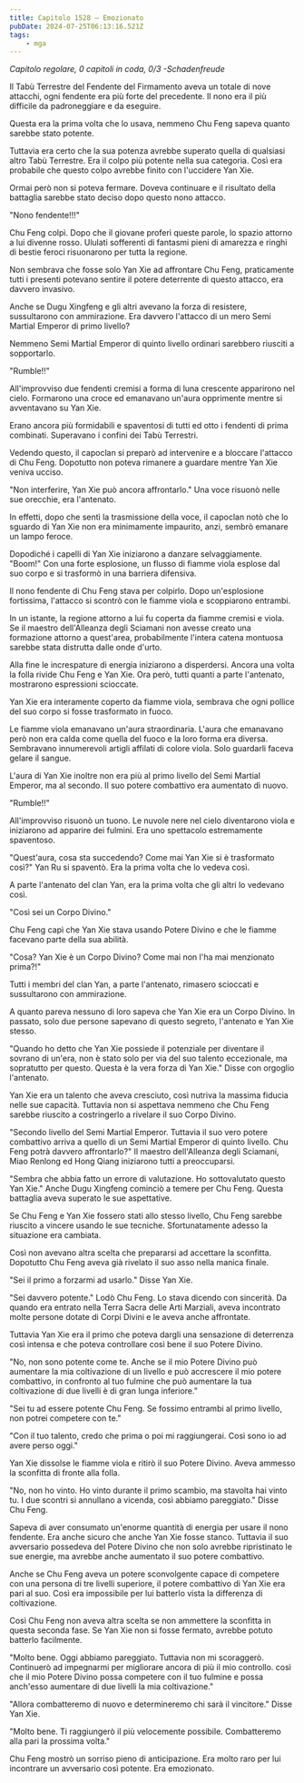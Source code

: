 ```yaml
---
title: Capitolo 1528 – Emozionato
pubDate: 2024-07-25T06:13:16.521Z
tags:
    - mga
---
```



<em>Capitolo regolare,
0 capitoli in coda, 0/3
-Schadenfreude</em>


Il Tabù Terrestre del Fendente del Firmamento aveva un totale di nove attacchi, ogni fendente era più forte del precedente. Il nono era il più difficile da padroneggiare e da eseguire.


Questa era la prima volta che lo usava, nemmeno Chu Feng sapeva quanto sarebbe stato potente.


Tuttavia era certo che la sua potenza avrebbe superato quella di qualsiasi altro Tabù Terrestre. Era il colpo più potente nella sua categoria. Così era probabile che questo colpo avrebbe finito con l'uccidere Yan Xie.


Ormai però non si poteva fermare. Doveva continuare e il risultato della battaglia sarebbe stato deciso dopo questo nono attacco.


"Nono fendente!!!"


Chu Feng colpì. Dopo che il giovane proferì queste parole, lo spazio attorno a lui divenne rosso. Ululati sofferenti di fantasmi pieni di amarezza e ringhi di bestie feroci risuonarono per tutta la regione.


Non sembrava che fosse solo Yan Xie ad affrontare Chu Feng, praticamente tutti i presenti potevano sentire il potere deterrente di questo attacco, era davvero invasivo.


Anche se Dugu Xingfeng e gli altri avevano la forza di resistere, sussultarono con ammirazione. Era davvero l'attacco di un mero Semi Martial Emperor di primo livello?


Nemmeno Semi Martial Emperor di quinto livello ordinari sarebbero riusciti a sopportarlo.


"Rumble!!"


All'improvviso due fendenti cremisi a forma di luna crescente apparirono nel cielo. Formarono una croce ed emanavano un'aura opprimente mentre si avventavano su Yan Xie.


Erano ancora più formidabili e spaventosi di tutti ed otto i fendenti di prima combinati. Superavano i confini dei Tabù Terrestri.


Vedendo questo, il capoclan si preparò ad intervenire e a bloccare l'attacco di Chu Feng. Dopotutto non poteva rimanere a guardare mentre Yan Xie veniva ucciso.


"Non interferire, Yan Xie può ancora affrontarlo." Una voce risuonò nelle sue orecchie, era l'antenato.


In effetti, dopo che sentì la trasmissione della voce, il capoclan notò che lo sguardo di Yan Xie non era minimamente impaurito, anzi, sembrò emanare un lampo feroce.


Dopodiché i capelli di Yan Xie iniziarono a danzare selvaggiamente. "Boom!" Con una forte esplosione, un flusso di fiamme viola esplose dal suo corpo e si trasformò in una barriera difensiva.


Il nono fendente di Chu Feng stava per colpirlo. Dopo un'esplosione fortissima, l'attacco si scontrò con le fiamme viola e scoppiarono entrambi.


In un istante, la regione attorno a lui fu coperta da fiamme cremisi e viola. Se il maestro dell'Alleanza degli Sciamani non avesse creato una formazione attorno a quest'area, probabilmente l'intera catena montuosa sarebbe stata distrutta dalle onde d'urto.


Alla fine le increspature di energia iniziarono a disperdersi. Ancora una volta la folla rivide Chu Feng e Yan Xie. Ora però, tutti quanti a parte l'antenato, mostrarono espressioni scioccate.


Yan Xie era interamente coperto da fiamme viola, sembrava che ogni pollice del suo corpo si fosse trasformato in fuoco.


Le fiamme viola emanavano un'aura straordinaria. L'aura che emanavano però non era calda come quella del fuoco e la loro forma era diversa. Sembravano innumerevoli artigli affilati di colore viola. Solo guardarli faceva gelare il sangue.


L'aura di Yan Xie inoltre non era più al primo livello del Semi Martial Emperor, ma al secondo. Il suo potere combattivo era aumentato di nuovo.


"Rumble!!"


All'improvviso risuonò un tuono. Le nuvole nere nel cielo diventarono viola e iniziarono ad apparire dei fulmini. Era uno spettacolo estremamente spaventoso.


"Quest'aura, cosa sta succedendo? Come mai Yan Xie si è trasformato così?" Yan Ru si spaventò. Era la prima volta che lo vedeva così.


A parte l'antenato del clan Yan, era la prima volta che gli altri lo vedevano così.


"Così sei un Corpo Divino."


Chu Feng capì che Yan Xie stava usando Potere Divino e che le fiamme facevano parte della sua abilità.


"Cosa? Yan Xie è un Corpo Divino? Come mai non l'ha mai menzionato prima?!"


Tutti i membri del clan Yan, a parte l'antenato, rimasero scioccati e sussultarono con ammirazione.


A quanto pareva nessuno di loro sapeva che Yan Xie era un Corpo Divino. In passato, solo due persone sapevano di questo segreto, l'antenato e Yan Xie stesso.


"Quando ho detto che Yan Xie possiede il potenziale per diventare il sovrano di un'era, non è stato solo per via del suo talento eccezionale, ma sopratutto per questo. Questa è la vera forza di Yan Xie." Disse con orgoglio l'antenato.


Yan Xie era un talento che aveva cresciuto, così nutriva la massima fiducia nelle sue capacità. Tuttavia non si aspettava nemmeno che Chu Feng sarebbe riuscito a costringerlo a rivelare il suo Corpo Divino.


"Secondo livello del Semi Martial Emperor. Tuttavia il suo vero potere combattivo arriva a quello di un Semi Martial Emperor di quinto livello. Chu Feng potrà davvero affrontarlo?" Il maestro dell'Alleanza degli Sciamani, Miao Renlong ed Hong Qiang iniziarono tutti a preoccuparsi.


"Sembra che abbia fatto un errore di valutazione. Ho sottovalutato questo Yan Xie." Anche Dugu Xingfeng cominciò a temere per Chu Feng. Questa battaglia aveva superato le sue aspettative.


Se Chu Feng e Yan Xie fossero stati allo stesso livello, Chu Feng sarebbe riuscito a vincere usando le sue tecniche. Sfortunatamente adesso la situazione era cambiata.


Così non avevano altra scelta che prepararsi ad accettare la sconfitta. Dopotutto Chu Feng aveva già rivelato il suo asso nella manica finale.


"Sei il primo a forzarmi ad usarlo." Disse Yan Xie.


"Sei davvero potente." Lodò Chu Feng. Lo stava dicendo con sincerità. Da quando era entrato nella Terra Sacra delle Arti Marziali, aveva incontrato molte persone dotate di Corpi Divini e le aveva anche affrontate.


Tuttavia Yan Xie era il primo che poteva dargli una sensazione di deterrenza così intensa e che poteva controllare così bene il suo Potere Divino.


"No, non sono potente come te. Anche se il mio Potere Divino può aumentare la mia coltivazione di un livello e può accrescere il mio potere combattivo, in confronto al tuo fulmine che può aumentare la tua coltivazione di due livelli è di gran lunga inferiore."


"Sei tu ad essere potente Chu Feng. Se fossimo entrambi al primo livello, non potrei competere con te."


"Con il tuo talento, credo che prima o poi mi raggiungerai. Così sono io ad avere perso oggi."


Yan Xie dissolse le fiamme viola e ritirò il suo Potere Divino. Aveva ammesso la sconfitta di fronte alla folla.


"No, non ho vinto. Ho vinto durante il primo scambio, ma stavolta hai vinto tu. I due scontri si annullano a vicenda, così abbiamo pareggiato." Disse Chu Feng.


Sapeva di aver consumato un'enorme quantità di energia per usare il nono fendente. Era anche sicuro che anche Yan Xie fosse stanco. Tuttavia il suo avversario possedeva del Potere Divino che non solo avrebbe ripristinato le sue energie, ma avrebbe anche aumentato il suo potere combattivo.


Anche se Chu Feng aveva un potere sconvolgente capace di competere con una persona di tre livelli superiore, il potere combattivo di Yan Xie era pari al suo. Così era impossibile per lui batterlo vista la differenza di coltivazione.


Così Chu Feng non aveva altra scelta se non ammettere la sconfitta in questa seconda fase. Se Yan Xie non si fosse fermato, avrebbe potuto batterlo facilmente.


"Molto bene. Oggi abbiamo pareggiato. Tuttavia non mi scoraggerò. Continuerò ad impegnarmi per migliorare ancora di più il mio controllo. così che il mio Potere Divino possa competere con il tuo fulmine e possa anch'esso aumentare di due livelli la mia coltivazione."


"Allora combatteremo di nuovo e determineremo chi sarà il vincitore." Disse Yan Xie.


"Molto bene. Ti raggiungerò il più velocemente possibile. Combatteremo alla pari la prossima volta."


Chu Feng mostrò un sorriso pieno di anticipazione. Era molto raro per lui incontrare un avversario così potente. Era emozionato.
                                
                                



